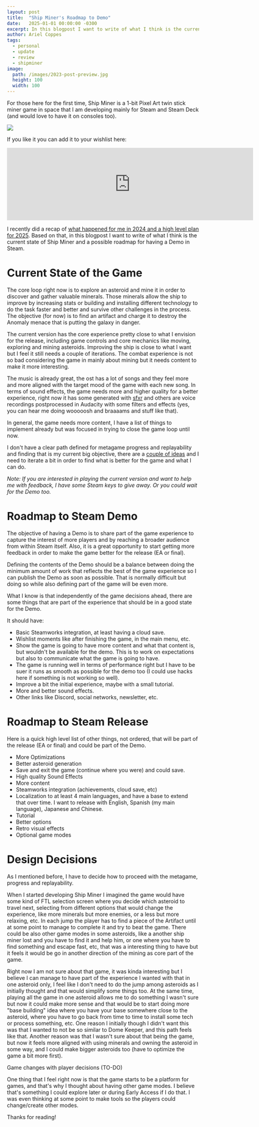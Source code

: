 ```yaml
---
layout: post
title:  "Ship Miner's Roadmap to Demo"
date:   2025-01-01 00:00:00 -0300
excerpt: In this blogpost I want to write of what I think is the current state of Ship Miner and a possible roadmap for having a Demo in Steam.
author: Ariel Coppes
tags:
  - personal
  - update
  - review
  - shipminer
image:
  path: /images/2023-post-preview.jpg
  height: 100 
  width: 100
---
```


For those here for the first time, Ship Miner is a 1-bit Pixel Art twin stick miner game in space that I am developing mainly for Steam and Steam Deck (and would love to have it on consoles too).

<div class="post-image">
  <img src="/assets/roadmap/shipminer-gameplay-02.gif" />
</div>

If you like it you can add it to your wishlist here:

<div align="center">
<iframe src="https://store.steampowered.com/widget/3113690/?utm_source=personalpage&utm_campaign=announcement" frameborder="0" width="646" height="190"></iframe>
</div>

I recently did a recap of [what happened for me in 2024 and a high level plan for 2025](/2025/01/12/recap-2024-and-2025-plans/). Based on that, in this blogpost I want to write of what I think is the current state of Ship Miner and a possible roadmap for having a Demo in Steam.

# Current State of the Game

The core loop right now is to explore an asteroid and mine it in order to discover and gather valuable minerals. Those minerals allow the ship to improve by increasing stats or building and installing different technology to do the task faster and better and survive other challenges in the process. The objective (for now) is to find an artifact and charge it to destroy the Anomaly menace that is putting the galaxy in danger. 

The current version has the core experience pretty close to what I envision for the release, including game controls and core mechanics like moving, exploring and mining asteroids. Improving the ship is close to what I want but I feel it still needs a couple of iterations. The combat experience is not so bad considering the game in mainly about mining but it needs content to make it more interesting.

The music is already great, the ost has a lot of songs and they feel more and more aligned with the target mood of the game with each new song. In terms of sound effects, the game needs more and higher quality for a better experience, right now it has some generated with [sfxr](https://sfxr.me/) and others are voice recordings postprocessed in Audacity with some filters and effects (yes, you can hear me doing wooooosh and braaaams and stuff like that).

In general, the game needs more content, I have a list of things to implement already but was focused in trying to close the game loop until now.

I don't have a clear path defined for metagame progress and replayability and finding that is my current big objective, there are a [couple of ideas](#design-decisions-ahead) and I need to iterate a bit in order to find what is better for the game and what I can do.

_Note: If you are interested in playing the current version and want to help me with feedback, I have some Steam keys to give away. Or you could wait for the Demo too._

# Roadmap to Steam Demo

The objective of having a Demo is to share part of the game experience to capture the interest of more players and by reaching a broader audience from within Steam itself. Also, it is a great opportunity to start getting more feedback in order to make the game better for the release (EA or final).

Defining the contents of the Demo should be a balance between doing the minimum amount of work that reflects the best of the game experience so I can publish the Demo as soon as possible. That is normally difficult but doing so while also defining part of the game will be even more.

What I know is that independently of the game decisions ahead, there are some things that are part of the experience that should be in a good state for the Demo.

It should have:

* Basic Steamworks integration, at least having a cloud save.
* Wishlist moments like after finishing the game, in the main menu, etc.
* Show the game is going to have more content and what that content is, but wouldn't be available for the demo. This is to work on expectations but also to communicate what the game is going to have. 
* The game is running well in terms of performance right but I have to be suer it runs as smooth as possible for the demo too (I could use hacks here if something is not working so well).
* Improve a bit the initial experience, maybe with a small tutorial.
* More and better sound effects.
* Other links like Discord, social networks, newsletter, etc.

# Roadmap to Steam Release

Here is a quick high level list of other things, not ordered, that will be part of the release (EA or final) and could be part of the Demo.

* More Optimizations
* Better asteroid generation
* Save and exit the game (continue where you were) and could save.
* High quality Sound Effects
* More content
* Steamworks integration (achievements, cloud save, etc)
* Localization to at least 4 main languages, and have a base to extend that over time. I want to release with English, Spanish (my main language), Japanese and Chinese.
* Tutorial
* Better options
* Retro visual effects
* Optional game modes

# Design Decisions

As I mentioned before, I have to decide how to proceed with the metagame, progress and replayability.

When I started developing Ship Miner I imagined the game would have some kind of FTL selection screen where you decide which asteroid to travel next, selecting from different options that would change the experience, like more minerals but more enemies, or a less but more relaxing, etc. In each jump the player has to find a piece of the Artifact until at some point to manage to complete it and try to beat the game. There could be also other game modes in some asteroids, like a another ship miner lost and you have to find it and help him, or one where you have to find something and escape fast, etc, that was a interesting thing to have but it feels it would be go in another direction of the mining as core part of the game. 

Right now I am not sure about that game, it was kinda interesting but I believe I can manage to have part of the experience I wanted with that in one asteroid only, I feel like I don't need to do the jump among asteroids as I initially thought and that would simplify some things too. At the same time, playing all the game in one asteroid allows me to do something I wasn't sure but now it could make more sense and that would be to start doing more "base building" idea where you have your base somewhere close to the asteroid, where you have to go back from time to time to install some tech or process something, etc. One reason I initially though I didn't want this was that I wanted to not be so similar to Dome Keeper, and this path feels like that. Another reason was that I wasn't sure about that being the game, but now it feels more aligned with using minerals and owning the asteroid in some way, and I could make bigger asteroids too (have to optimize the game a bit more first).

Game changes with player decisions (TO-DO)

One thing that I feel right now is that the game starts to be a platform for games, and that's why I thought about having other game modes. I believe that's something I could explore later or during Early Access if I do that. I was even thinking at some point to make tools so the players could change/create other modes.

Thanks for reading!